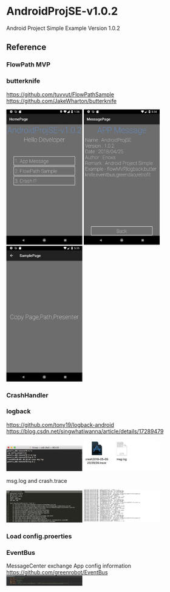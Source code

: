 # AndroidProjSE-v1.0.2
Android Project Simple Example Version 1.0.2

## Reference

### FlowPath MVP
### butterknife


https://github.com/tuvvut/FlowPathSample <br>
https://github.com/JakeWharton/butterknife<br>


<img alt='Tunffli - signin' src='https://github.com/RHZEnoxs/rhzenoxs.github.io/blob/master/image/mSE-v1.0.2.1.png' width="200"/></a>
<img alt='Tunffli - signin' src='https://github.com/RHZEnoxs/rhzenoxs.github.io/blob/master/image/mSE-v1.0.2.2.png' width="200"/></a>
<img alt='Tunffli - signin' src='https://github.com/RHZEnoxs/rhzenoxs.github.io/blob/master/image/mSE-v1.0.2.3.png' width="200"/></a>

### CrashHandler
### logback

https://github.com/tony19/logback-android <br>
https://blog.csdn.net/singwhatiwanna/article/details/17289479 <br>



<img alt='Tunffli - signin' src='https://github.com/RHZEnoxs/rhzenoxs.github.io/blob/master/image/mSE-v1.0.2.4.png' width="200"/></a>
<img alt='Tunffli - signin' src='https://github.com/RHZEnoxs/rhzenoxs.github.io/blob/master/image/mSE-v1.0.2.5.png' width="200"/></a>

msg.log and crash.trace                                  

<img alt='Tunffli - signin' src='https://github.com/RHZEnoxs/rhzenoxs.github.io/blob/master/image/mSE-v1.0.2.6.png' width="200"/></a>
<img alt='Tunffli - signin' src='https://github.com/RHZEnoxs/rhzenoxs.github.io/blob/master/image/mSE-v1.0.2.7.png' width="200"/></a>

### Load config.proerties
### EventBus
MessageCenter exchange App config information <br>
https://github.com/greenrobot/EventBus <br>
<img alt='Tunffli - signin' src='https://github.com/RHZEnoxs/rhzenoxs.github.io/blob/master/image/mSE-v1.0.2.8.png' width="200"/></a>

